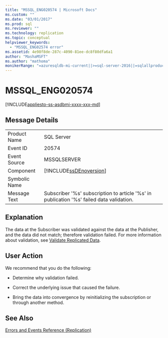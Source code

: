 ```yaml
---
title: "MSSQL_ENG020574 | Microsoft Docs"
ms.custom: ""
ms.date: "03/01/2017"
ms.prod: sql
ms.reviewer: ""
ms.technology: replication
ms.topic: conceptual
helpviewer_keywords: 
  - "MSSQL_ENG02574 error"
ms.assetid: 4e98f8de-287c-4090-81ee-dc8f80dfa6a1
author: "MashaMSFT"
ms.author: "mathoma"
monikerRange: "=azuresqldb-mi-current||>=sql-server-2016||=sqlallproducts-allversions"
---
```

# MSSQL_ENG020574
[!INCLUDE[appliesto-ss-asdbmi-xxxx-xxx-md](../../includes/appliesto-ss-asdbmi-xxxx-xxx-md.md)]
    
## Message Details  
  
|||  
|-|-|  
|Product Name|SQL Server|  
|Event ID|20574|  
|Event Source|MSSQLSERVER|  
|Component|[!INCLUDE[ssDEnoversion](../../includes/ssdenoversion-md.md)]|  
|Symbolic Name||  
|Message Text|Subscriber '%s' subscription to article '%s' in publication '%s' failed data validation.|  
  
## Explanation  
 The data at the Subscriber was validated against the data at the Publisher, and the data did not match; therefore validation failed. For more information about validation, see [Validate Replicated Data](../../relational-databases/replication/validate-data-at-the-subscriber.md).  
  
## User Action  
 We recommend that you do the following:  
  
-   Determine why validation failed.  
  
-   Correct the underlying issue that caused the failure.  
  
-   Bring the data into convergence by reinitializing the subscription or through another method.  
  
## See Also  
 [Errors and Events Reference &#40;Replication&#41;](../../relational-databases/replication/errors-and-events-reference-replication.md)  
  
  
